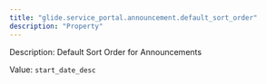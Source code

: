 ```yaml
---
title: "glide.service_portal.announcement.default_sort_order"
description: "Property"
---
```


Description: Default Sort Order for Announcements

Value: `start_date_desc`
